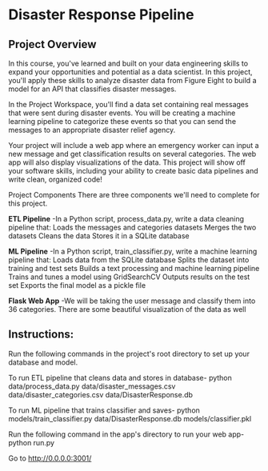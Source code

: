 # Disaster Response Pipeline

## Project Overview 
In this course, you've learned and built on your data engineering skills to expand your opportunities and potential as a data scientist. In this project, you'll apply these skills to analyze disaster data from Figure Eight to build a model for an API that classifies disaster messages.

In the Project Workspace, you'll find a data set containing real messages that were sent during disaster events. You will be creating a machine learning pipeline to categorize these events so that you can send the messages to an appropriate disaster relief agency.

Your project will include a web app where an emergency worker can input a new message and get classification results on several categories. The web app will also display visualizations of the data. This project will show off your software skills, including your ability to create basic data pipelines and write clean, organized code!

Project Components There are three components we'll need to complete for this project.

**ETL Pipeline**
-In a Python script, process_data.py, write a data cleaning pipeline that: Loads the messages and categories datasets Merges the two datasets Cleans the data Stores it in a SQLite database

**ML Pipeline**
-In a Python script, train_classifier.py, write a machine learning pipeline that: Loads data from the SQLite database Splits the dataset into training and test sets Builds a text processing and machine learning pipeline Trains and tunes a model using GridSearchCV Outputs results on the test set Exports the final model as a pickle file

**Flask Web App**
-We will be taking the user message and classify them into 36 categories. There are some beautiful visualization of the data as well

## Instructions:

Run the following commands in the project's root directory to set up your database and model.

To run ETL pipeline that cleans data and stores in database-  python data/process_data.py data/disaster_messages.csv data/disaster_categories.csv data/DisasterResponse.db

To run ML pipeline that trains classifier and saves-  python models/train_classifier.py data/DisasterResponse.db models/classifier.pkl

Run the following command in the app's directory to run your web app-  python run.py

Go to http://0.0.0.0:3001/

